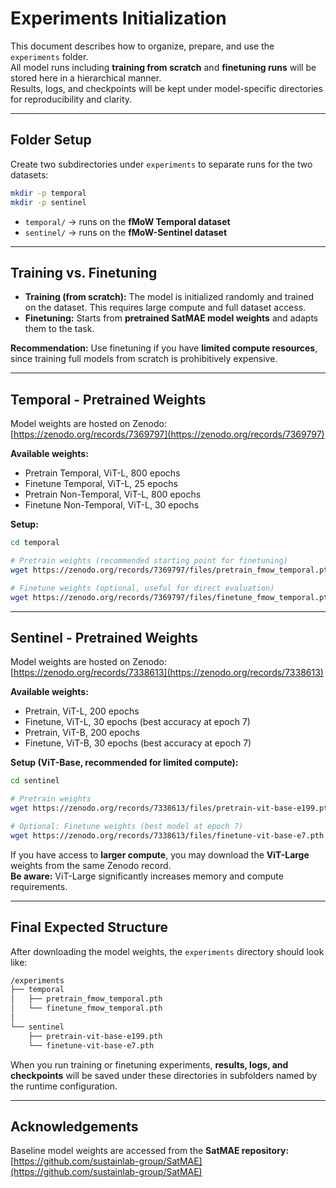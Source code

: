 # Experiments Initialization

This document describes how to organize, prepare, and use the `experiments` folder.  
All model runs including **training from scratch** and **finetuning runs** will be stored here in a hierarchical manner.  
Results, logs, and checkpoints will be kept under model-specific directories for reproducibility and clarity.

---

## Folder Setup

Create two subdirectories under `experiments` to separate runs for the two datasets:

```bash
mkdir -p temporal
mkdir -p sentinel
```

- `temporal/` → runs on the **fMoW Temporal dataset**
- `sentinel/` → runs on the **fMoW-Sentinel dataset**

---

## Training vs. Finetuning

- **Training (from scratch):** The model is initialized randomly and trained on the dataset. This requires large compute and full dataset access.
- **Finetuning:** Starts from **pretrained SatMAE model weights** and adapts them to the task.

**Recommendation:** Use finetuning if you have **limited compute resources**, since training full models from scratch is prohibitively expensive.

---

## Temporal - Pretrained Weights

Model weights are hosted on Zenodo: [https://zenodo.org/records/7369797](https://zenodo.org/records/7369797)

**Available weights:**
- Pretrain Temporal, ViT-L, 800 epochs
- Finetune Temporal, ViT-L, 25 epochs
- Pretrain Non-Temporal, ViT-L, 800 epochs
- Finetune Non-Temporal, ViT-L, 30 epochs

**Setup:**
```bash
cd temporal

# Pretrain weights (recommended starting point for finetuning)
wget https://zenodo.org/records/7369797/files/pretrain_fmow_temporal.pth

# Finetune weights (optional, useful for direct evaluation)
wget https://zenodo.org/records/7369797/files/finetune_fmow_temporal.pth
```

---

## Sentinel - Pretrained Weights

Model weights are hosted on Zenodo: [https://zenodo.org/records/7338613](https://zenodo.org/records/7338613)

**Available weights:**
- Pretrain, ViT-L, 200 epochs
- Finetune, ViT-L, 30 epochs (best accuracy at epoch 7)
- Pretrain, ViT-B, 200 epochs
- Finetune, ViT-B, 30 epochs (best accuracy at epoch 7)

**Setup (ViT-Base, recommended for limited compute):**
```bash
cd sentinel

# Pretrain weights
wget https://zenodo.org/records/7338613/files/pretrain-vit-base-e199.pth

# Optional: Finetune weights (best model at epoch 7)
wget https://zenodo.org/records/7338613/files/finetune-vit-base-e7.pth
```

If you have access to **larger compute**, you may download the **ViT-Large** weights from the same Zenodo record.<br>
**Be aware:** ViT-Large significantly increases memory and compute requirements.

---

## Final Expected Structure

After downloading the model weights, the `experiments` directory should look like:
```bash
/experiments
├── temporal
│   ├── pretrain_fmow_temporal.pth
│   └── finetune_fmow_temporal.pth
│
└── sentinel
    ├── pretrain-vit-base-e199.pth
    └── finetune-vit-base-e7.pth
```
When you run training or finetuning experiments, **results, logs, and checkpoints** will be saved under these directories in subfolders named by the runtime configuration.

---

## Acknowledgements

Baseline model weights are accessed from the **SatMAE repository:** [https://github.com/sustainlab-group/SatMAE](https://github.com/sustainlab-group/SatMAE)